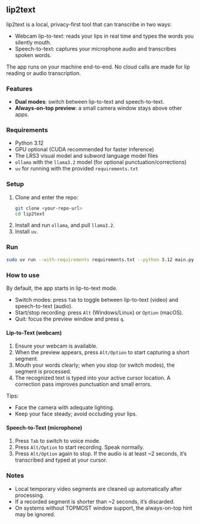 ## lip2text

lip2text is a local, privacy-first tool that can transcribe in two ways:

- Webcam lip-to-text: reads your lips in real time and types the words you silently mouth.
- Speech-to-text: captures your microphone audio and transcribes spoken words.

The app runs on your machine end-to-end. No cloud calls are made for lip reading or audio transcription.

### Features
- **Dual modes**: switch between lip-to-text and speech-to-text.
- **Always-on-top preview**: a small camera window stays above other apps.


### Requirements
- Python 3.12
- GPU optional (CUDA recommended for faster inference)
- The LRS3 visual model and subword language model files
- `ollama` with the `llama3.2` model (for optional punctuation/corrections)
- `uv` for running with the provided `requirements.txt`

### Setup
1. Clone and enter the repo:
   ```bash
   git clone <your-repo-url>
   cd lip2text
   ```
2. Install and run `ollama`, and pull `llama3.2`.
3. Install `uv`.
### Run
```bash
sudo uv run --with-requirements requirements.txt --python 3.12 main.py config_filename=./configs/LRS3_V_WER19.1.ini detector=mediapipe
```

### How to use

By default, the app starts in lip-to-text mode.

- Switch modes: press `Tab` to toggle between lip-to-text (video) and speech-to-text (audio).
- Start/stop recording: press `Alt` (Windows/Linux) or `Option` (macOS).
- Quit: focus the preview window and press `q`.

#### Lip-to-Text (webcam)
1. Ensure your webcam is available.
2. When the preview appears, press `Alt/Option` to start capturing a short segment.
3. Mouth your words clearly; when you stop (or switch modes), the segment is processed.
4. The recognized text is typed into your active cursor location. A correction pass improves punctuation and small errors.

Tips:
- Face the camera with adequate lighting.
- Keep your face steady; avoid occluding your lips.

#### Speech-to-Text (microphone)
1. Press `Tab` to switch to voice mode.
2. Press `Alt/Option` to start recording. Speak normally.
3. Press `Alt/Option` again to stop. If the audio is at least ~2 seconds, it’s transcribed and typed at your cursor.

### Notes
- Local temporary video segments are cleaned up automatically after processing.
- If a recorded segment is shorter than ~2 seconds, it’s discarded.
- On systems without TOPMOST window support, the always-on-top hint may be ignored.
